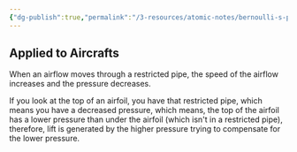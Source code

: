 ```yaml
---
{"dg-publish":true,"permalink":"/3-resources/atomic-notes/bernoulli-s-principle/","tags":["☢️_Atomic"],"updated":"2025-10-18T22:35:48.516-07:00"}
---
```


## Applied to Aircrafts

When an airflow moves through a restricted pipe, the speed of the airflow increases and the pressure decreases.

If you look at the top of an airfoil, you have that restricted pipe, which means you have a decreased pressure, which means, the top of the airfoil has a lower pressure than under the airfoil (which isn't in a restricted pipe), therefore, lift is generated by the higher pressure trying to compensate for the lower pressure.